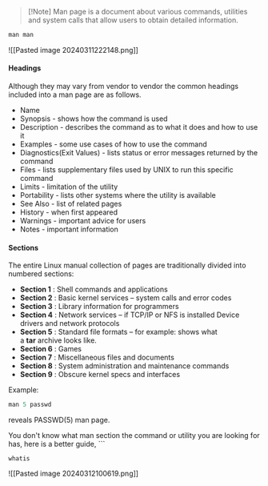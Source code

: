 
>[!Note] Man page is a document about various commands, utilities and system calls that allow users to obtain detailed information.


```c
man man
```


![[Pasted image 20240311222148.png]]

#### Headings

Although they may vary from vendor to vendor the common headings included into a man page are as follows. 
- Name
- Synopsis - shows how the command is used
- Description - describes the command as to what it does and how to use it
- Examples - some use cases of how to use the command 
- Diagnostics(Exit Values) - lists status or error messages returned by the command 
- Files - lists supplementary files used by UNIX to run this specific command
- Limits - limitation of the utility
- Portability - lists other systems where the utility is available
- See Also -  list of related pages
- History - when first appeared 
- Warnings - important advice for users
- Notes - important information

#### Sections

The entire Linux manual collection of pages are traditionally divided into numbered sections:

- **Section 1** : Shell commands and applications
- **Section 2** : Basic kernel services – system calls and error codes
- **Section 3** : Library information for programmers
- **Section 4** : Network services – if TCP/IP or NFS is installed Device drivers and network protocols
- **Section 5** : Standard file formats – for example: shows what a __tar__ archive looks like.
- **Section 6** : Games
- **Section 7** : Miscellaneous files and documents
- **Section 8** : System administration and maintenance commands
- **Section 9** : Obscure kernel specs and interfaces

Example:
```c
man 5 passwd
```

reveals PASSWD(5)  man page. 

You don't know what man section the command or utility you are looking for has, here is a better guide, ```
```
whatis
```

![[Pasted image 20240312100619.png]]
